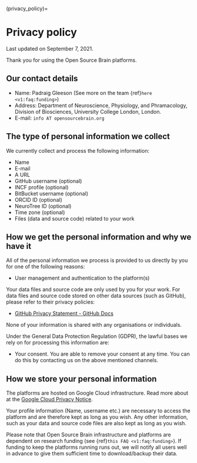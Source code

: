 (privacy_policy)=
# Privacy policy

Last updated on September 7, 2021.

Thank you for using the Open Source Brain platforms.

## Our contact details

- Name: Padraig Gleeson (See more on the team {ref}`here <v1:faq:funding>`)
- Address: Department of Neuroscience, Physiology, and Phramacology, Division of Biosciences, University College London, London.
- E-mail: `info AT opensourcebrain.org`

## The type of personal information we collect

We currently collect and process the following information:

- Name
- E-mail
- A URL
- GitHub username (optional)
- INCF profile (optional)
- BitBucket username (optional)
- ORCID ID (optional)
- NeuroTree ID (optional)
- Time zone (optional)
- Files (data and source code) related to your work

## How we get the personal information and why we have it

All of the personal information we process is provided to us directly by you for one of the following reasons:

- User management and authentication to the platform(s)

Your data files and source code are only used by you for your work.
For data files and source code stored on other data sources (such as GitHub), please refer to their privacy policies:

- [GitHub Privacy Statement - GitHub Docs](https://docs.github.com/en/github/site-policy/github-privacy-statement)

None of your information is shared with any organisations or individuals.

Under the General Data Protection Regulation (GDPR), the lawful bases we rely on for processing this information are:

- Your consent. You are able to remove your consent at any time. You can do this by contacting us on the above mentioned channels.

## How we store your personal information

The platforms are hosted on Google Cloud infrastructure.
Read more about at the [Google Cloud Privacy Notice](https://cloud.google.com/terms/cloud-privacy-notice).

Your profile information (Name, username etc.) are necessary to access the platform and are therefore kept as long as you wish.
Any other information, such as your data and source code files are also kept as long as you wish.

Please note that Open Source Brain infrastructure and platforms are dependent on research funding (see {ref}`this FAQ <v1:faq:funding>`).
If funding to keep the platforms running runs out, we will notify all users well in advance to give them sufficient time to download/backup their data.
